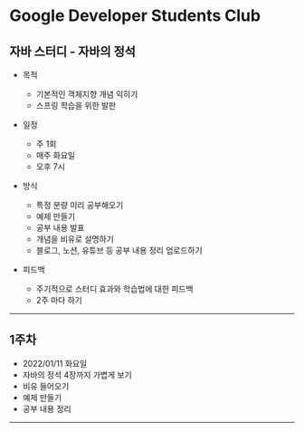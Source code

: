 # Google Developer Students Club


## 자바 스터디 - 자바의 정석
* 목적
  * 기본적인 객체지향 개념 익히기
  * 스프링 학습을 위한 발판

* 일정
  * 주 1회
  * 매주 화요일
  * 오후 7시

* 방식
  * 특정 분량 미리 공부해오기
  * 예제 만들기
  * 공부 내용 발표
  * 개념을 비유로 설명하기
  * 블로그, 노션, 유튜브 등 공부 내용 정리 업로드하기

* 피드백
  * 주기적으로 스터디 효과와 학습법에 대한 피드백
  * 2주 마다 하기 

---

## 1주차
* 2022/01/11 화요일
* 자바의 정석 4장까지 가볍게 보기
* 비유 들어오기
* 예제 만들기
* 공부 내용 정리

---
